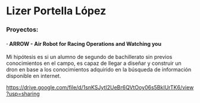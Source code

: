 # Lizer Portella López
### Proyectos:
#### · ARROW - Air Robot for Racing Operations and Watching you
Mi hipótesis es si un alumno de segundo de bachillerato sin previos conocimientos en el campo, es capaz de llegar a diseñar y construir un dron en base a los conocimientos adquirido en la búsqueda de información disponible en internet.

https://drive.google.com/file/d/1snKSJytI2UeBr6QVtOoy06s5BkIUrTK6/view?usp=sharing
